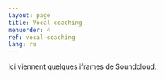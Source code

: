 ```yaml
---
layout: page
title: Vocal coaching
menuorder: 4
ref: vocal-coaching
lang: ru
---
```

Ici viennent quelques iframes de Soundcloud.

